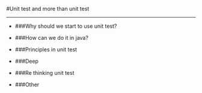 #Unit test and more than unit test

---

* ###Why should we start to use unit test?

* ###How can we do it in java?

* ###Principles in unit test

* ###Deep 

* ###Re thinking unit test

* ###Other

